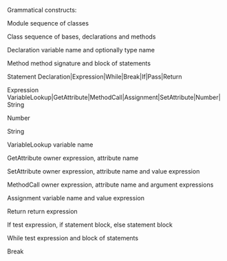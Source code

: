 Grammatical constructs:

  Module
    sequence of classes

  Class
    sequence of bases, declarations and methods

  Declaration
    variable name and optionally type name

  Method
    method signature and block of statements

  Statement
    Declaration|Expression|While|Break|If|Pass|Return

  Expression
    VariableLookup|GetAttribute|MethodCall|Assignment|SetAttribute|Number|String

  Number

  String

  VariableLookup
    variable name

  GetAttribute
    owner expression, attribute name

  SetAttribute
    owner expression, attribute name and value expression

  MethodCall
    owner expression, attribute name and argument expressions

  Assignment
    variable name and value expression

  Return
    return expression

  If
    test expression, if statement block, else statement block

  While
    test expression and block of statements

  Break
